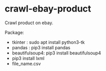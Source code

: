 # crawl-ebay-product

Crawl product on ebay.

Package:
- tkinter : sudo apt install python3-tk
- pandas : pip3 install pandas
- beautifulsoup4: pip3 install beautifulsoup4
- pip3 install lxml
- file_name.csv

